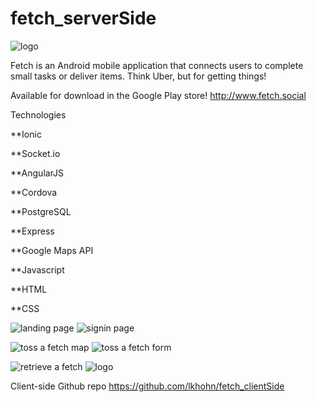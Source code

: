 # fetch_serverSide


![logo](http://i.imgur.com/5yKMIgV.png)


Fetch is an Android mobile application that connects users to complete small tasks or deliver items.
Think Uber, but for getting things!

Available for download in the Google Play store!
http://www.fetch.social

Technologies

**Ionic

**Socket.io

**AngularJS

**Cordova

**PostgreSQL

**Express

**Google Maps API

**Javascript

**HTML

**CSS


![landing page](http://i.imgur.com/QDwZJwP.png)
![signin page](http://i.imgur.com/KwuRBiY.png)

![toss a fetch map](http://i.imgur.com/lRcop2z.png)
![toss a fetch form](http://i.imgur.com/UrX5vY4.png)

![retrieve a fetch](http://i.imgur.com/L2IODhn.png)
![logo](http://i.imgur.com/fCcWk9J.png)



Client-side Github repo https://github.com/lkhohn/fetch_clientSide
